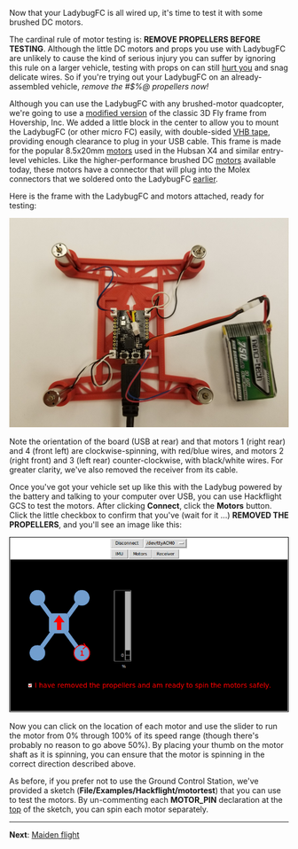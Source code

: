 Now that your LadybugFC is all wired up, it's time to test it with some brushed DC motors.  

The cardinal rule of motor testing is: <b>REMOVE PROPELLERS BEFORE TESTING</b>.  Although the little DC motors
and props you use with LadybugFC are unlikely to cause the kind of serious injury you can suffer by 
ignoring this rule on a larger vehicle, testing with props on can still [hurt you](images/ouchie.png)
and snag delicate wires.  So if you're trying out your LadybugFC on an already-assembled
vehicle, <i>remove the #$%@ propellers now!</i>

Although you can use the LadybugFC with any brushed-motor quadcopter, we're going to use a 
[modified version](https://www.thingiverse.com/thing:2519301)
of the classic 3D Fly frame from Hovership, Inc.  We added a little block in the center to allow you to mount the
LadybugFC (or other micro FC) easily, with double-sided 
[VHB tape](https://www.amazon.com/gp/product/B00XIMFZVQ/ref=oh_aui_search_detailpage?ie=UTF8&psc=1),
providing enough clearance to plug in your USB cable.  This frame is made for the popular 8.5x20mm 
[motors](https://www.amazon.com/gp/product/B01JQQ3U5K/ref=oh_aui_search_detailpage?ie=UTF8&psc=1) 
used in the Hubsan X4 and similar entry-level vehicles.  Like the higher-performance brushed DC
[motors](https://micro-motor-warehouse.com/collections/all-motors) available today,
these motors have a connector that will plug into the Molex connectors that we soldered onto the
LadybugFC [earlier](https://github.com/simondlevy/Hackflight/wiki/D:-Motor-connectors).

Here is the frame with the LadybugFC and motors attached, ready for testing:

<img src="images/motor-testing.png">

<p>

Note the orientation of the board (USB at rear) and 
that motors 1 (right rear) and 4 (front left) are clockwise-spinning, with
red/blue wires, and motors 2 (right front) and 3 (left rear)
counter-clockwise, with black/white wires. For greater clarity, we've also
removed the receiver from its cable.

Once you've got your vehicle set up like this with the Ladybug powered by the
battery and talking to your computer over USB, you can use
Hackflight GCS to test the motors.  After clicking <b>Connect</b>, click the <b>Motors</b> 
button.  Click the little checkbox to confirm that you've (wait for it ...) <b>REMOVED
THE PROPELLERS</b>, and you'll see an image like this:

<img src="images/gcs-motors.png">

<p>

Now you can click on the location of each motor and use the slider to run the motor from 0% through
100% of its speed range (though there's probably no reason to go above 50%).  By placing your thumb
on the motor shaft as it is spinning, you can ensure that the motor is spinning in the correct direction
described above.

As before, if you prefer not to use the Ground Control Station, we've provided a 
sketch (<b>File/Examples/Hackflight/motortest</b>) that you can use to test the
motors.  By un-commenting each <b>MOTOR_PIN</b> declaration at the
[top](https://github.com/simondlevy/Hackflight/blob/master/examples/motortest/motortest.ino#L24-L27)
of the sketch, you can spin each motor separately. 

<hr>

<b>Next</b>: [Maiden flight](https://github.com/simondlevy/Hackflight/wiki/L.09-Maiden-flight)
